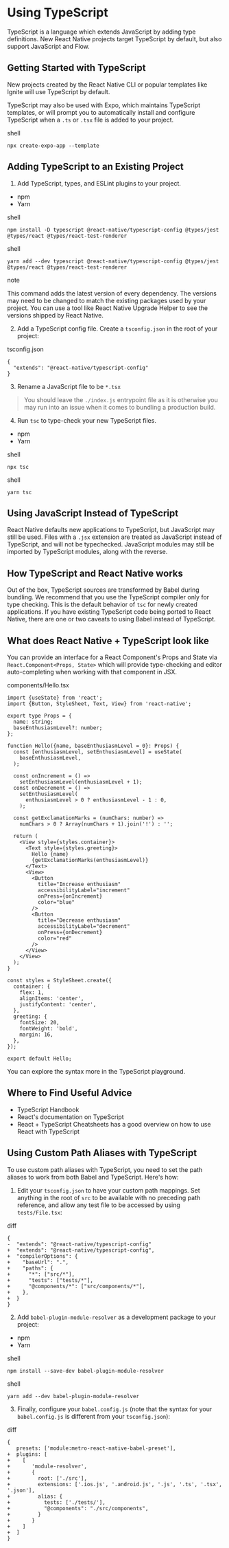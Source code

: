 # Using TypeScript

TypeScript is a language which extends JavaScript by adding type definitions. New React Native projects target TypeScript by default, but also support JavaScript and Flow.

## Getting Started with TypeScript

New projects created by the React Native CLI or popular templates like Ignite will use TypeScript by default.

TypeScript may also be used with Expo, which maintains TypeScript templates, or will prompt you to automatically install and configure TypeScript when a `.ts` or `.tsx` file is added to your project.

shell

```
npx create-expo-app --template
```

## Adding TypeScript to an Existing Project

1. Add TypeScript, types, and ESLint plugins to your project.

* npm
* Yarn

shell

```
npm install -D typescript @react-native/typescript-config @types/jest @types/react @types/react-test-renderer
```

shell

```
yarn add --dev typescript @react-native/typescript-config @types/jest @types/react @types/react-test-renderer
```

note

This command adds the latest version of every dependency. The versions may need to be changed to match the existing packages used by your project. You can use a tool like React Native Upgrade Helper to see the versions shipped by React Native.

2. Add a TypeScript config file. Create a `tsconfig.json` in the root of your project:

tsconfig.json

```
{
  "extends": "@react-native/typescript-config"
}
```

3. Rename a JavaScript file to be `*.tsx`

> You should leave the `./index.js` entrypoint file as it is otherwise you may run into an issue when it comes to bundling a production build.

4. Run `tsc` to type-check your new TypeScript files.

* npm
* Yarn

shell

```
npx tsc
```

shell

```
yarn tsc
```

## Using JavaScript Instead of TypeScript

React Native defaults new applications to TypeScript, but JavaScript may still be used. Files with a `.jsx` extension are treated as JavaScript instead of TypeScript, and will not be typechecked. JavaScript modules may still be imported by TypeScript modules, along with the reverse.

## How TypeScript and React Native works

Out of the box, TypeScript sources are transformed by Babel during bundling. We recommend that you use the TypeScript compiler only for type checking. This is the default behavior of `tsc` for newly created applications. If you have existing TypeScript code being ported to React Native, there are one or two caveats to using Babel instead of TypeScript.

## What does React Native + TypeScript look like

You can provide an interface for a React Component's Props and State via `React.Component<Props, State>` which will provide type-checking and editor auto-completing when working with that component in JSX.

components/Hello.tsx

```
import {useState} from 'react';
import {Button, StyleSheet, Text, View} from 'react-native';

export type Props = {
  name: string;
  baseEnthusiasmLevel?: number;
};

function Hello({name, baseEnthusiasmLevel = 0}: Props) {
  const [enthusiasmLevel, setEnthusiasmLevel] = useState(
    baseEnthusiasmLevel,
  );

  const onIncrement = () =>
    setEnthusiasmLevel(enthusiasmLevel + 1);
  const onDecrement = () =>
    setEnthusiasmLevel(
      enthusiasmLevel > 0 ? enthusiasmLevel - 1 : 0,
    );

  const getExclamationMarks = (numChars: number) =>
    numChars > 0 ? Array(numChars + 1).join('!') : '';

  return (
    <View style={styles.container}>
      <Text style={styles.greeting}>
        Hello {name}
        {getExclamationMarks(enthusiasmLevel)}
      </Text>
      <View>
        <Button
          title="Increase enthusiasm"
          accessibilityLabel="increment"
          onPress={onIncrement}
          color="blue"
        />
        <Button
          title="Decrease enthusiasm"
          accessibilityLabel="decrement"
          onPress={onDecrement}
          color="red"
        />
      </View>
    </View>
  );
}

const styles = StyleSheet.create({
  container: {
    flex: 1,
    alignItems: 'center',
    justifyContent: 'center',
  },
  greeting: {
    fontSize: 20,
    fontWeight: 'bold',
    margin: 16,
  },
});

export default Hello;
```

You can explore the syntax more in the TypeScript playground.

## Where to Find Useful Advice

* TypeScript Handbook
* React's documentation on TypeScript
* React + TypeScript Cheatsheets has a good overview on how to use React with TypeScript

## Using Custom Path Aliases with TypeScript

To use custom path aliases with TypeScript, you need to set the path aliases to work from both Babel and TypeScript. Here's how:

1. Edit your `tsconfig.json` to have your custom path mappings. Set anything in the root of `src` to be available with no preceding path reference, and allow any test file to be accessed by using `tests/File.tsx`:

diff

```
{
-  "extends": "@react-native/typescript-config"
+  "extends": "@react-native/typescript-config",
+  "compilerOptions": {
+    "baseUrl": ".",
+    "paths": {
+      "*": ["src/*"],
+      "tests": ["tests/*"],
+      "@components/*": ["src/components/*"],
+    },
+  }
}
```

2. Add `babel-plugin-module-resolver` as a development package to your project:

* npm
* Yarn

shell

```
npm install --save-dev babel-plugin-module-resolver
```

shell

```
yarn add --dev babel-plugin-module-resolver
```

3. Finally, configure your `babel.config.js` (note that the syntax for your `babel.config.js` is different from your `tsconfig.json`):

diff

```
{
   presets: ['module:metro-react-native-babel-preset'],
+  plugins: [
+    [
+       'module-resolver',
+       {
+         root: ['./src'],
+         extensions: ['.ios.js', '.android.js', '.js', '.ts', '.tsx', '.json'],
+         alias: {
+           tests: ['./tests/'],
+           "@components": "./src/components",
+         }
+       }
+    ]
+  ]
}
```
